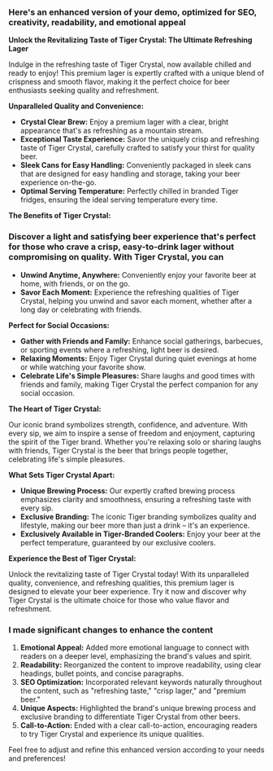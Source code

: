 ### Here's an enhanced version of your demo, optimized for **SEO**, creativity, readability, and emotional appeal

**Unlock the Revitalizing Taste of Tiger Crystal: The Ultimate Refreshing Lager**

Indulge in the refreshing taste of Tiger Crystal, now available chilled and ready to enjoy! This premium lager is expertly crafted with a unique blend of crispness and smooth flavor, making it the perfect choice for beer enthusiasts seeking quality and refreshment.

**Unparalleled Quality and Convenience:**

* **Crystal Clear Brew:** Enjoy a premium lager with a clear, bright appearance that's as refreshing as a mountain stream.
* **Exceptional Taste Experience:** Savor the uniquely crisp and refreshing taste of Tiger Crystal, carefully crafted to satisfy your thirst for quality beer.
* **Sleek Cans for Easy Handling:** Conveniently packaged in sleek cans that are designed for easy handling and storage, taking your beer experience on-the-go.
* **Optimal Serving Temperature:** Perfectly chilled in branded Tiger fridges, ensuring the ideal serving temperature every time.

**The Benefits of Tiger Crystal:**

### Discover a light and satisfying beer experience that's perfect for those who crave a crisp, easy-to-drink lager without compromising on quality. With Tiger Crystal, you can

* **Unwind Anytime, Anywhere:** Conveniently enjoy your favorite beer at home, with friends, or on the go.
* **Savor Each Moment:** Experience the refreshing qualities of Tiger Crystal, helping you unwind and savor each moment, whether after a long day or celebrating with friends.

**Perfect for Social Occasions:**

* **Gather with Friends and Family:** Enhance social gatherings, barbecues, or sporting events where a refreshing, light beer is desired.
* **Relaxing Moments:** Enjoy Tiger Crystal during quiet evenings at home or while watching your favorite show.
* **Celebrate Life's Simple Pleasures:** Share laughs and good times with friends and family, making Tiger Crystal the perfect companion for any social occasion.

**The Heart of Tiger Crystal:**

Our iconic brand symbolizes strength, confidence, and adventure. With every sip, we aim to inspire a sense of freedom and enjoyment, capturing the spirit of the Tiger brand. Whether you're relaxing solo or sharing laughs with friends, Tiger Crystal is the beer that brings people together, celebrating life's simple pleasures.

**What Sets Tiger Crystal Apart:**

* **Unique Brewing Process:** Our expertly crafted brewing process emphasizes clarity and smoothness, ensuring a refreshing taste with every sip.
* **Exclusive Branding:** The iconic Tiger branding symbolizes quality and lifestyle, making our beer more than just a drink – it's an experience.
* **Exclusively Available in Tiger-Branded Coolers:** Enjoy your beer at the perfect temperature, guaranteed by our exclusive coolers.

**Experience the Best of Tiger Crystal:**

Unlock the revitalizing taste of Tiger Crystal today! With its unparalleled quality, convenience, and refreshing qualities, this premium lager is designed to elevate your beer experience. Try it now and discover why Tiger Crystal is the ultimate choice for those who value flavor and refreshment.

### I made significant changes to enhance the content

1.  **Emotional Appeal:** Added more emotional language to connect with readers on a deeper level, emphasizing the brand's values and spirit.
2.  **Readability:** Reorganized the content to improve readability, using clear headings, bullet points, and concise paragraphs.
3.  **SEO Optimization:** Incorporated relevant keywords naturally throughout the content, such as "refreshing taste," "crisp lager," and "premium beer."
4.  **Unique Aspects:** Highlighted the brand's unique brewing process and exclusive branding to differentiate Tiger Crystal from other beers.
5.  **Call-to-Action:** Ended with a clear call-to-action, encouraging readers to try Tiger Crystal and experience its unique qualities.

Feel free to adjust and refine this enhanced version according to your needs and preferences!